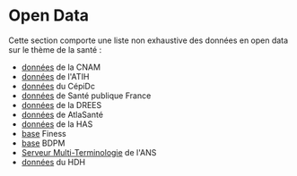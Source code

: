 # Open Data
<!-- SPDX-License-Identifier: MPL-2.0 -->

Cette section comporte une liste non exhaustive des données en open data sur le thème de la santé :

- [données](opendata_cnam.md) de la CNAM
- [données](opendata_atih.md) de l'ATIH
- [données](opendata_cepidc.md) du CépiDc
- [données](opendata_spf.md) de Santé publique France
- [données](data_drees.md) de la DREES
- [données](data_sante.md) de AtlaSanté
- [données](opendata_has.md) de la HAS
- [base](finess.md) Finess
- [base](BDPM.md) BDPM
- [Serveur Multi-Terminologie](terminologie_ans.md) de l'ANS
- [données](opendata_hdh.md) du HDH

